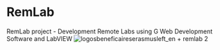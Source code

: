 # RemLab
RemLab project - Development Remote Labs using G Web Development Software and LabVIEW
![logosbeneficaireserasmusleft_en + remlab 2](https://github.com/koturbash/RemLab/assets/47358422/09fdccd1-c311-4402-a8e7-6e074df0d1c3)
